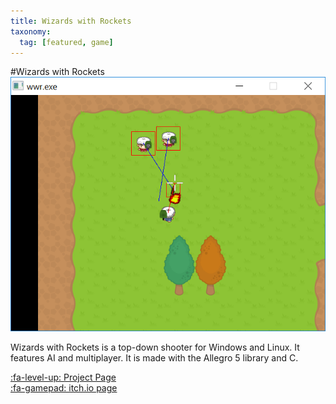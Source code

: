 ```yaml
---
title: Wizards with Rockets
taxonomy:
  tag: [featured, game]
---
```

#Wizards with Rockets
![](wwr_screenshot.png)

Wizards with Rockets is a top-down shooter for Windows and Linux. It features AI and multiplayer. It is made with the Allegro 5 library and C. 

[:fa-level-up: Project Page](../../current-projects/game_wizardswithrockets)  
[:fa-gamepad: itch.io page](https://l33tllama.itch.io/wwr)  